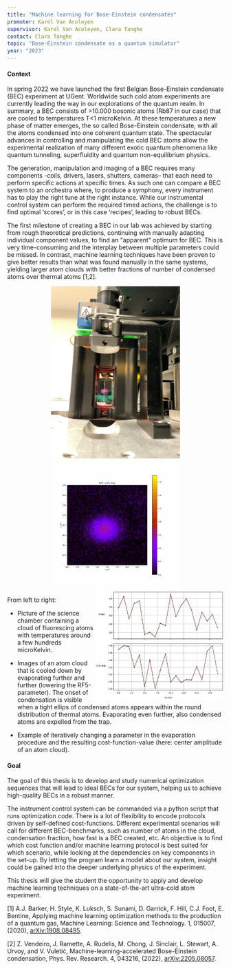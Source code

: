 ```yaml
---
title: "Machine learning for Bose-Einstein condensates"
promoter: Karel Van Acoleyen
supervisor: Karel Van Acoleyen, Clara Tanghe
contact: Clara Tanghe
topic: "Bose-Einstein condensate as a quantum simulator"
year: "2023"
---
```


#### Context

In spring 2022 we have launched the first Belgian Bose-Einstein condensate (BEC) experiment at UGent. Worldwide such cold atom experiments are currently leading the way in our explorations of the quantum realm. 
In summary, a BEC consists of >10.000 bosonic atoms (Rb87 in our case) that are cooled to temperatures T<1 microKelvin. At these temperatures a new phase of matter emerges, the so called Bose-Einstein condensate, with all the atoms condensed into one coherent quantum state.
The spectacular advances in controlling and manipulating the cold BEC atoms allow the experimental realization of many different exotic quantum phenomena like quantum tunneling, superfluidity and quantum non-equilibrium physics.

The generation, manipulation and imaging of a BEC requires many components -coils, drivers, lasers, shutters, cameras– that each need to perform specific actions at specific times. As such one can compare a BEC system to an orchestra where, to produce a symphony, every instrument has to play the right tune at the right instance.  While our instrumental control system can perform the required timed actions, the challenge is to find optimal ‘scores’, or in this case ‘recipes’, leading to robust BECs.

The first milestone of creating a BEC in our lab was achieved by starting from rough theoretical predictions, continuing with manually adapting individual component values, to find an "apparent" optimum for BEC. 
This is very time-consuming and the interplay between multiple parameters could be missed. In contrast, machine learning techniques have been proven to give better results than what was found manually in the same systems, yielding larger atom clouds with better fractions of number of condensed atoms over thermal atoms [1,2].

<p align="middle">
  <img alt="Science chamber" src="/images/thesistopics/2023CTanghe1.png" width="300px" />
  <img alt="BEC transition" src="/images/thesistopics/2023CTanghe2.gif" width="300px" /> 
  <img alt="ML cost example" src="/images/thesistopics/2023CTanghe4.png" style="float:right; width:300px" />
</p>

From left to right:

- Picture of the science chamber containing a cloud of  fluorescing atoms with temperatures around a few hundreds microKelvin.

- Images of an atom cloud that is cooled down by evaporating further and further (lowering the RF5-parameter). The onset of condensation is visible when a tight ellips of condensed atoms appears within the round distribution of thermal atoms. Evaporating even further, also condensed atoms are expelled from the trap. 

- Example of iteratively changing a parameter in the evaporation procedure and the resulting cost-function-value (here: center amplitude of an atom cloud).  


#### Goal

The goal of this thesis is to develop and study numerical optimization sequences that will lead to ideal BECs for our system, helping us to achieve high-quality BECs in a robust manner.

The instrument control system can be commanded via a python script that runs optimization code. 
There is a lot of flexibility to encode protocols driven by self-defined cost-functions. Different experimental scenarios will call for different BEC-benchmarks, such as number of atoms in the cloud, condensation fraction, how fast is a BEC created, etc. An objective is to find which cost function and/or machine learning protocol is best suited for which scenario, while looking at the dependencies on key components in the set-up. By letting the program learn a model about our system, insight could be gained into the deeper underlying physics of the experiment.

This thesis will give the student the opportunity to apply and develop machine learning techniques on a state-of-the-art ultra-cold atom experiment.

[1] A.J. Barker, H. Style, K. Luksch, S. Sunami, D. Garrick, F. Hill, C.J. Foot, E. Bentine, Applying machine learning optimization methods to the production of a quantum gas, Machine Learning: Science and Technology. 1, 015007, (2020), [arXiv:1908.08495](https://arxiv.org/abs/1908.08495).

[2] Z. Vendeiro, J. Ramette, A. Rudelis, M. Chong, J. Sinclair, L. Stewart, A. Urvoy, and V. Vuletić, Machine-learning-accelerated Bose-Einstein condensation, Phys. Rev. Research. 4, 043216, (2022), [arXiv:2205.08057](https://arxiv.org/abs/2205.08057).